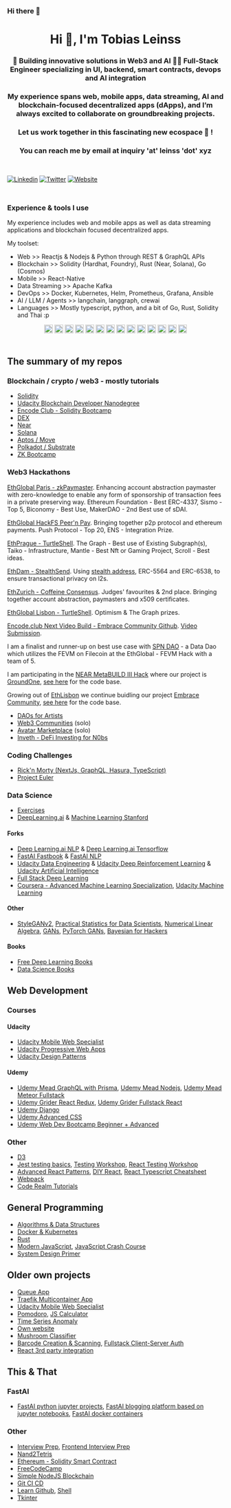 ### Hi there 👋

<!--
**leinss/leinss** is a ✨ _special_ ✨ repository because its `README.md` (this file) appears on your GitHub profile.

Here are some ideas to get you started:

- 🔭 I’m currently working on ...
- 🌱 I’m currently learning ...
- 👯 I’m looking to collaborate on ...
- 🤔 I’m looking for help with ...
- 💬 Ask me about ...
- 📫 How to reach me: ...
- 😄 Pronouns: ...
- ⚡ Fun fact: ...
-->

<h1 align="center">Hi 👋, I'm Tobias Leinss </h1>

<h3 align="center">👷 Building innovative solutions in Web3 and AI 👨‍💻 Full-Stack Engineer specializing in UI, backend, smart contracts, devops and AI integration</h3>

<h3 align="center">My experience spans web, mobile apps, data streaming, AI and blockchain-focused decentralized apps (dApps), and I’m always excited to collaborate on groundbreaking projects.
</h3>

<h3 align="center">Let us work together in this fascinating new ecospace 🚀 !</h3>

<div style="margin-top: 16px;" />

<h3 align="center">You can reach me by email at inquiry 'at' leinss 'dot' xyz</h3>

<div style="margin-top: 48px;" />

[![Linkedin](https://img.shields.io/badge/LinkedIn-0077B5?style=for-the-badge&logo=linkedin&logoColor=white)](https://www.linkedin.com/in/tobias-leinss/)
[![Twitter](https://img.shields.io/badge/Twitter-1DA1F2?style=for-the-badge&logo=twitter&logoColor=white)](https://twitter.com/sunny_tiger14)
[![Website](https://img.shields.io/website?down_color=red&down_message=offline&style=for-the-badge&up_color=green&up_message=up&url=https%3A%2F%2Fleinss.xyz)](https://leinss.xyz)

<div style="margin-top: 48px;" />

### Experience & tools I use

My experience includes web and mobile apps as well as data streaming applications and blockchain focused decentralized apps.

My toolset:

- Web >> Reactjs & Nodejs & Python through REST & GraphQL APIs
- Blockchain >> Solidity (Hardhat, Foundry), Rust (Near, Solana), Go (Cosmos)
- Mobile >> React-Native
- Data Streaming >> Apache Kafka
- DevOps >> Docker, Kubernetes, Helm, Prometheus, Grafana, Ansible
- AI / LLM / Agents >> langchain, langgraph, crewai
- Languages >> Mostly typescript, python, and a bit of Go, Rust, Solidity and Thai :p

<p align="center">
  <img src="https://img.icons8.com/color/48/000000/git.png" alt="git" width="20" height="20"/> 
  <img src="https://img.icons8.com/color/48/000000/javascript.png" alt="javascript" width="20" height="20"/> 
  <img src="https://img.icons8.com/color/48/000000/typescript.png" alt="typescript" width="20" height="20"/> 
  
  <img src="https://img.icons8.com/plasticine/100/000000/react.png" alt="react" width="20" height="20"/>
  <img src="https://img.icons8.com/color/48/000000/react-native.png" alt="react-native" width="20" height="20"/> 
  
  <img src="https://img.icons8.com/color/48/000000/nodejs.png" alt="nodejs" width="20" height="20"/> 
  <img src="https://img.icons8.com/color/48/000000/python.png" alt="python" width="20" height="20"/> 
  
  <img src="https://img.icons8.com/metro/26/000000/html-filetype.png" alt="html" width="20" height="20"/> 
  <img src="https://img.icons8.com/metro/26/000000/css-filetype.png" alt="css" width="20" height="20"/> 
  
  <img src="https://img.icons8.com/color/48/000000/docker.png" alt="docker" width="20" height="20"/> 
  <img src="https://img.icons8.com/color/48/000000/kubernetes.png" alt="kubernetes" width="20" height="20"/> 
  
  <img src="https://img.icons8.com/color/48/000000/redux.png" alt="react-redux" width="20" height="20"/> 
  
  <img src="https://img.icons8.com/nolan/64/api-settings.png" alt="rest-api" width="20" height="20"/> 
  <img src="https://img.icons8.com/color/48/000000/graphql.png" alt="graphql" width="20" height="20"/> 
</p>


<!--
[🔭 Find out what I’m currently working on](https://leinss.xyz/now)  
-->

<div style="margin-top: 50px;"></div>

## The summary of my repos

### Blockchain / crypto / web3 - mostly tutorials

- [Solidity](https://github.com/leinss/solidity/)  
- [Udacity Blockchain Developer Nanodegree](https://github.com/leinss/udacity_blockchain_developer)  
- [Encode Club - Solidity Bootcamp](https://github.com/leinss/encode-club-solidity-bootcamp/)  
- [DEX](https://github.com/leinss/dex/)  
- [Near](https://github.com/leinss/near/)  
- [Solana](https://github.com/leinss/solana/)  
- [Aptos / Move](https://github.com/leinss/aptos_move/)  
- [Polkadot / Substrate](https://github.com/leinss/polkadot_substrate/)  
- [ZK Bootcamp](https://github.com/leinss/encode_zk_bootcamp/)  

### Web3 Hackathons

[EthGlobal Paris - zkPaymaster](https://ethglobal.com/showcase/zkpaymaster-dbooj). Enhancing account abstraction paymaster with zero-knowledge to enable any form of sponsorship of transaction fees in a private preserving way. Ethereum Foundation - Best ERC-4337, Sismo - Top 5, Biconomy - Best Use, MakerDAO - 2nd Best use of sDAI. 

[EthGlobal HackFS Peer'n Pay](https://ethglobal.com/showcase/peer-n-pay-hc2hz). Bringing together p2p protocol and ethereum payments. Push Protocol - Top 20, ENS - Integration Prize.

[EthPrague - TurtleShell](https://devfolio.co/projects/turtleshell-efef). The Graph - Best use of Existing Subgraph(s), Taiko - Infrastructure, Mantle - Best Nft or Gaming Project, Scroll - Best ideas.

[EthDam - StealthSend](https://taikai.network/cryptocanal/hackathons/ethdam/projects/clhvqtsit72287701wpkyv9ffwq/idea). Using [stealth address](https://github.com/nerolation/stealth-wallet), ERC-5564 and ERC-6538, to ensure transactional privacy on l2s.

[EthZurich - Coffeine Consensus](https://devfolio.co/projects/caffeine-consensus-ee2b). Judges' favourites & 2nd place. Bringing together account abstraction, paymasters and x509 certificates.

[EthGlobal Lisbon - TurtleShell](https://ethglobal.com/showcase/turtleshell-cs506). Optimism & The Graph prizes.

[Encode.club Next Video Build - Embrace Community Github](https://github.com/embrace-community/embrace-dapp). [Video Submission](https://www.youtube.com/watch?v=THmN6lZJkns).

I am a finalist and runner-up on best use case with [SPN DAO](https://ethglobal.com/showcase/spn-dao-zwbar) - a Data Dao which utilizes the FEVM on Filecoin at the EthGlobal - FEVM Hack with a team of 5.

I am participating in the [NEAR MetaBUILD III Hack](https://metabuild.devpost.com/) where our project is [GroundOne](https://groundone.io/), [see here](https://github.com/GroundOne/metabuild) for the code base.

Growing out of [EthLisbon](https://www.ethlisbon.org/) we continue buidling our project [Embrace Community](https://lets.embrace.community/), [see here](https://github.com/embrace-community/embrace-dapp) for the code base.

- [DAOs for Artists](https://github.com/leinss/DAO_for_artists)  
- [Web3 Communities](https://github.com/leinss/web3_communities) (solo)  
- [Avatar Marketplace](https://github.com/leinss/avatar_nft_marketplace) (solo)  
- [Inveth - DeFi Investing for N0bs](https://github.com/leinss/invetht)  

### Coding Challenges

- [Rick'n Morty (NextJs, GraphQL, Hasura, TypeScript)](https://github.com/leinss/rick_n_morty_coding_challenge)  
- [Project Euler](https://github.com/leinss/project_euler/) 

### Data Science

- [Exercises](https://github.com/leinss/data_science_machine_learning)
- [DeepLearning.ai](https://github.com/leinss/deeplearning-ai) & [Machine Learning Stanford](https://github.com/leinss/machine-learning-stanford)  

#### Forks

- [Deep Learning.ai NLP](https://github.com/leinss/Deeplearning.ai-Natural-Language-Processing-Specialization) & [Deep Learning.ai Tensorflow](https://github.com/leinss/dlaicourse)
- [FastAI Fastbook](https://github.com/leinss/fastbook) & [FastAI NLP](https://github.com/leinss/course-nlp)
- [Udacity Data Engineering](https://github.com/leinss/20_udacity_dse) & [Udacity Deep Reinforcement Learning](https://github.com/leinss/19_udacity_drlnd) & [Udacity Artificial Intelligence](https://github.com/leinss/18_udacity_aind)
- [Full Stack Deep Learning](https://github.com/leinss/fsdl-text-recognizer-project)
- [Coursera - Advanced Machine Learning Specialization](https://github.com/leinss/Advanced-Machine-Learning-Specialization), [Udacity Machine Learning](https://github.com/leinss/ud120-machine-learning)

#### Other

- [StyleGANv2](https://github.com/leinss/stylegan2), [Practical Statistics for Data Scientists](https://github.com/leinss/practical-statistics-for-data-scientists), [Numerical Linear Algebra](https://github.com/leinss/numerical-linear-algebra),
  [GANs](https://github.com/leinss/gans), [PyTorch GANs](https://github.com/eriklindernoren/PyTorch-GAN),
  [Bayesian for Hackers](https://github.com/leinss/Probabilistic-Programming-and-Bayesian-Methods-for-Hackers)

#### Books

- [Free Deep Learning Books](https://github.com/leinss/Free-Deep-Learning-Books)
- [Data Science Books](https://github.com/leinss/Data-Science-Books-1)

## Web Development

### Courses

#### Udacity

- [Udacity Mobile Web Specialist](https://github.com/leinss/mobile-web-developer)
- [Udacity Progressive Web Apps](https://github.com/leinss/progressive-web-apps)
- [Udacity Design Patterns](https://github.com/leinss/progressive-web-apps)

#### Udemy

- [Udemy Mead GraphQL with Prisma](https://github.com/leinss/graphql), [Udemy Mead Nodejs](https://github.com/leinss/mead-node-course), [Udemy Mead Meteor Fullstack](https://github.com/leinss/mead-meteor-fullStack-course)
- [Udemy Grider React Redux](https://github.com/leinss/grider-react-redux-course),
  [Udemy Grider Fullstack React](https://github.com/leinss/grider-fullStack-react-course)
- [Udemy Django](https://github.com/leinss/django)
- [Udemy Advanced CSS](https://github.com/leinss/advanced-css-course)
- [Udemy Web Dev Bootcamp Beginner + Advanced](https://github.com/leinss/web-dev-bootcamp-beginner-advanced)

### Other

- [D3](https://github.com/leinss/d3)
- [Jest testing basics](https://github.com/leinss/testing_basics), [Testing Workshop](https://github.com/leinss/testing-workshop), [React Testing Workshop](https://github.com/leinss/react-testing-workshop)
- [Advanced React Patterns](https://github.com/leinss/advanced-react-patterns-v2), [DIY React](https://github.com/leinss/didact), [React Typescript Cheatsheet](https://github.com/leinss/react-typescript-cheatsheet)
- [Webpack](https://github.com/leinss/webpack-demo-app)
- [Code Realm Tutorials](https://github.com/leinss/code-realm-courses)

## General Programming

- [Algorithms & Data Structures](https://github.com/leinss/algos_data_structures)
- [Docker & Kubernetes](https://github.com/leinss/docker-kubernetes)
- [Rust](https://github.com/leinss/rust)
- [Modern JavaScript](https://github.com/leinss/modern-javascript), [JavaScript Crash Course](https://github.com/leinss/vf-javascript-crash-course)
- [System Design Primer](https://github.com/leinss/system-design-primer)

## Older own projects

- [Queue App](https://github.com/leinss/queue_app)
- [Traefik Multicontainer App](https://github.com/leinss/traefik)
- [Udacity Mobile Web Specialist](https://github.com/leinss/mws-project)
- [Pomodoro](https://github.com/leinss/pomodoR), [JS Calculator](https://github.com/leinss/JS-Calculator)
- [Time Series Anomaly](https://github.com/leinss/time_series_anomaly)
- [Own website](https://github.com/leinss/leinss.github.io)
- [Mushroom Classifier](https://github.com/leinss/mushroom)
- [Barcode Creation & Scanning](https://github.com/leinss/barcode-create-scan), [Fullstack Client-Server Auth](https://github.com/leinss/auth-client-server)
- [React 3rd party integration](https://github.com/leinss/react-3rd-party-integration)

## This & That

### FastAI

- [FastAI python jupyter projects](https://github.com/leinss/nbdev), [FastAI blogging platform based on jupyter notebooks](https://github.com/leinss/fastpages), [FastAI docker containers](https://github.com/leinss/docker-containers)

### Other

- [Interview Prep](https://github.com/leinss/interview), [Frontend Interview Prep](https://github.com/leinss/Front-end-Developer-Interview-Questions)
- [Nand2Tetris](https://github.com/leinss/nand2tetris)
- [Ethereum - Solidity Smart Contract](https://github.com/leinss/ethereum)
- [FreeCodeCamp](https://github.com/leinss/freeCodeCamp)
- [Simple NodeJS Blockchain](https://github.com/leinss/BrewChain)
- [Git CI CD](https://github.com/leinss/git-ci-cd)
- [Learn Github](https://github.com/leinss/lGithub), [Shell](https://github.com/leinss/shell)
- [Tkinter](https://github.com/leinss/tkinter)
